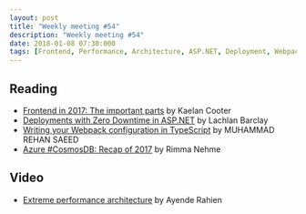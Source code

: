 ```yaml
---
layout: post
title: "Weekly meeting #54"
description: "Weekly meeting #54"
date: 2018-01-08 07:30:000
tags: [Frontend, Performance, Architecture, ASP.NET, Deployment, Webpack, CosmosDB]
--- 
```

 
## Reading

* [Frontend in 2017: The important parts](https://blog.logrocket.com/frontend-in-2017-the-important-parts-4548d085977f) by Kaelan Cooter
* [Deployments with Zero Downtime in ASP.NET](https://lachlanbarclay.net/2017/12/deployments-with-zero-downtime-asp-net) by Lachlan Barclay
* [Writing your Webpack configuration in TypeScript](https://rehansaeed.com/writing-your-webpack-configuration-in-typescript/) by MUHAMMAD REHAN SAEED
* [Azure #CosmosDB: Recap of 2017](https://azure.microsoft.com/en-us/blog/azure-cosmosdb-recap-of-2017/) by Rimma Nehme

## Video

* [Extreme performance architecture](https://ayende.com/blog/181089-C/talk-extreme-performance-architecture) by Ayende Rahien